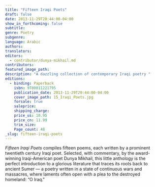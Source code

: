 ```yaml
---
title: "Fifteen Iraqi Poets"
draft: false
date: 2013-11-29T20:44:00-04:00
show_in_forthcoming: false
subtitle:
genre: Poetry
subgenre:
language: Arabic
authors:
translators:
editors:
  - contributor/dunya-mikhail.md
contributors:
featured_image_path:
description: "A dazzling collection of contemporary Iraqi poetry "
editions:
  - binding: Paperback
    isbn: 9780811221795
    publication_date: 2013-11-29T20:44:00-04:00
    cover_image_path: 15_Iraqi_Poets.jpg
    forsale: true
    saleprice:
    shipping_charge:
    price_us: 10.95
    price_cn: 11.99
    trim_size:
    Page_count: 48
_slug: fifteen-iraqi-poets
---
```


_Fifteen Iraqi Poets_ compiles fifteen poems, each written by a prominent twentieth century Iraqi poet. Selected, with commentary, by the award-winning Iraqi-American poet Dunya Mikhail, this little anthology is the perfect introduction to a glorious literature that traces its roots back to ancient Sumer — a poetry written in a state of continuous wars and massacres, where laments often open with a plea to the destroyed homeland: “O Iraq."

